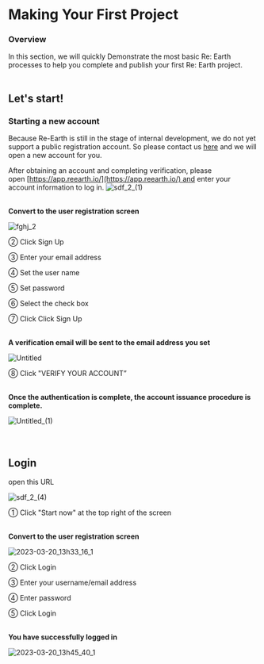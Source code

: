 # Making Your First Project

### Overview

In this section, we will quickly Demonstrate the most basic Re: Earth processes to help you complete and publish your first Re: Earth project.
<br>
<br>


## Let's start!

### Starting a new account

Because Re-Earth is still in the stage of internal development, we do not yet support a public registration account. So please contact us [here](https://docs.google.com/forms/d/e/1FAIpQLSftlA7HKfSsCHND14jERCLh3YzDETj0tU2rPVHM8McQfPHt-g/viewform) and we will open a new account for you.

After obtaining an account and completing verification, please open [https://app.reearth.io/](https://app.reearth.io/) and enter your account information to log in.
![sdf_2_(1)](https://github.com/CS-eukarya/User-Manual-English-/assets/154571156/fa89145a-e61f-4cc4-9627-f33410cb048d)
<br>
<br>


**Convert to the user registration screen**

![fghj_2](https://github.com/CS-eukarya/User-Manual-English-/assets/154571156/13873129-c678-414b-9211-d89775f51f79)

② Click Sign Up

③ Enter your email address

④ Set the user name

⑤ Set password

⑥ Select the check box

⑦ Click Click Sign Up
<br>
<br>

**A verification email will be sent to the email address you set**

![Untitled](https://github.com/CS-eukarya/User-Manual-English-/assets/154571156/667db627-32b0-466a-99c0-1e0a1a11fd1e)

⑧ Click "VERIFY YOUR ACCOUNT”
<br>
<br>

**Once the authentication is complete, the account issuance procedure is complete.**

![Untitled_(1)](https://github.com/CS-eukarya/User-Manual-English-/assets/154571156/e75bc1b0-289f-445c-91fb-4fef31d5b51b)
<br>
<br>
<br>

## Login

open this URL

![sdf_2_(4)](https://github.com/CS-eukarya/User-Manual-English-/assets/154571156/a18a792c-c389-4ee1-b069-d95efacca74d)


① Click "Start now" at the top right of the screen
<br>
<br>

**Convert to the user registration screen**

![2023-03-20_13h33_16_1](https://github.com/CS-eukarya/User-Manual-English-/assets/154571156/158041bd-ae94-4b4c-9b36-9722939bbae8)

② Click Login

③ Enter your username/email address

④ Enter password

⑤ Click Login
<br>
<br>

**You have successfully logged in**

![2023-03-20_13h45_40_1](https://github.com/CS-eukarya/User-Manual-English-/assets/154571156/550b24e9-6487-429d-a08f-fad01f454231)

